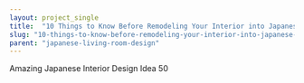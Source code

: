 ```yaml
---
layout: project_single
title:  "10 Things to Know Before Remodeling Your Interior into Japanese Style"
slug: "10-things-to-know-before-remodeling-your-interior-into-japanese-style"
parent: "japanese-living-room-design"
---
```

Amazing Japanese Interior Design Idea 50